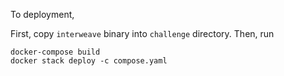 To deployment,

First, copy `interweave` binary into `challenge` directory.
Then, run
```
docker-compose build
docker stack deploy -c compose.yaml
```

